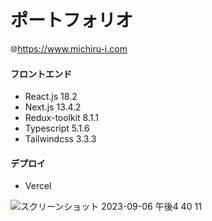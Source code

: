 # ポートフォリオ

🌐https://www.michiru-i.com

#### フロントエンド

- React.js 18.2
- Next.js 13.4.2
- Redux-toolkit 8.1.1
- Typescript 5.1.6
- Tailwindcss 3.3.3

#### デプロイ

- Vercel


![スクリーンショット 2023-09-06 午後4 40 11](https://github.com/michiru-dev/Portfolio/assets/105535906/b88a6e2a-9303-4ea3-8fbc-68e5590f70e7)
